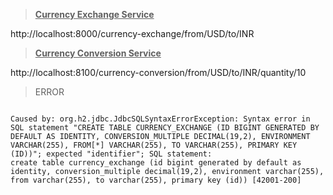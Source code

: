 > **<u>Currency Exchange Service</u>**
 
http://localhost:8000/currency-exchange/from/USD/to/INR

> **<u>Currency Conversion Service</u>**

http://localhost:8100/currency-conversion/from/USD/to/INR/quantity/10

>ERROR

```shell

Caused by: org.h2.jdbc.JdbcSQLSyntaxErrorException: Syntax error in SQL statement "CREATE TABLE CURRENCY_EXCHANGE (ID BIGINT GENERATED BY DEFAULT AS IDENTITY, CONVERSION_MULTIPLE DECIMAL(19,2), ENVIRONMENT VARCHAR(255), FROM[*] VARCHAR(255), TO VARCHAR(255), PRIMARY KEY (ID))"; expected "identifier"; SQL statement:
create table currency_exchange (id bigint generated by default as identity, conversion_multiple decimal(19,2), environment varchar(255), from varchar(255), to varchar(255), primary key (id)) [42001-200]

```